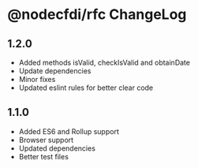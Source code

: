 # @nodecfdi/rfc ChangeLog

## 1.2.0
- Added methods isValid, checkIsValid and obtainDate
- Update dependencies
- Minor fixes
- Updated eslint rules for better clear code

## 1.1.0
- Added ES6 and Rollup support
- Browser support
- Updated dependencies
- Better test files
